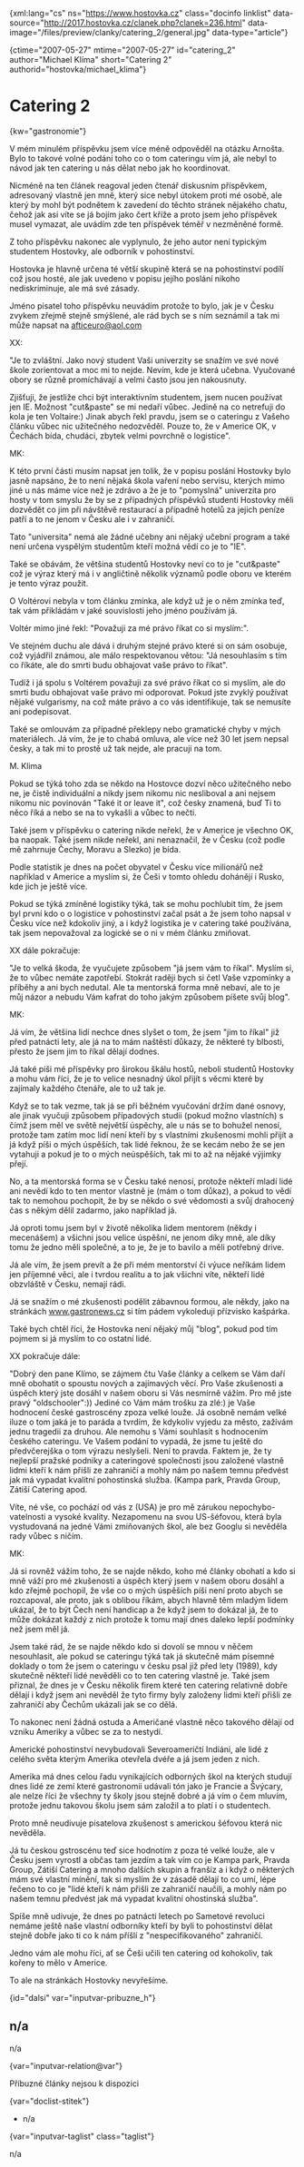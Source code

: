 
{xml:lang="cs" ns="https://www.hostovka.cz" class="docinfo linklist" data-source="http://2017.hostovka.cz/clanek.php?clanek=236.html" data-image="/files/preview/clanky/catering_2/general.jpg" data-type="article"}

{ctime="2007-05-27" mtime="2007-05-27" id="catering\_2" author="Michael Klíma" short="Catering 2" authorid="hostovka/michael\_klima"}

# Catering 2

<!-- generated attribute kw by user_updatekw.sh on 2021-01-05, do not edit -->

{kw="gastronomie"}

V mém minulém příspěvku jsem více méně odpověděl na otázku Arnošta. Bylo to takové volné podání toho co o tom cateringu vím já, ale nebyl to návod jak ten catering u nás dělat nebo jak ho koordinovat.

Nicméně na ten článek reagoval jeden čtenář diskusním příspěvkem, adresovaný vlastně jen mně, který sice nebyl útokem proti mé osobě, ale který by mohl být podnětem k zavedení do těchto stránek nějakého chatu, čehož jak asi víte se já bojím jako čert kříže a proto jsem jeho příspěvek musel vymazat, ale uvádím zde ten příspěvek téměř v nezměněné formě.

Z toho příspěvku nakonec ale vyplynulo, že jeho autor není typickým studentem Hostovky, ale odborník v pohostinství.

Hostovka je hlavně určena té větší skupině která se na pohostinství podílí což jsou hosté, ale jak uvedeno v popisu jejího poslání nikoho nediskriminuje, ale má své zásady.

Jméno pisatel toho příspěvku neuvádím protože to bylo, jak je v Česku zvykem zřejmě stejně smýšlené, ale rád bych se s ním seznámil a tak mi může napsat na afticeuro@aol.com

XX:

"Je to zvláštní. Jako nový student Vaši univerzity se snažím ve své nové škole zorientovat a moc mi to nejde. Nevím, kde je která učebna. Vyučované obory se různě promíchávají a velmi často jsou jen nakousnuty.

Zjišťuji, že jestliže chci být interaktivním studentem, jsem nucen používat jen IE. Možnost "cut&paste" se mi nedaří vůbec. Jedině na co netrefuji do kola je ten Voltaire:) Jinak abych řekl pravdu, jsem se o cateringu z Vašeho článku vůbec nic užitečného nedozvěděl. Pouze to, že v Americe OK, v Čechách bída, chudáci, zbytek velmi povrchně o logistice".

MK:

K této první části musím napsat jen tolik, že v popisu poslání Hostovky bylo jasně napsáno, že to není nějaká škola vaření nebo servisu, kterých mimo jiné u nás máme více než je zdrávo a že je to "pomyslná" univerzita pro hosty v tom smyslu že by se z případných příspěvků studenti Hostovky měli dozvědět co jim při návštěvě restaurací a případně hotelů za jejich peníze patří a to ne jenom v Česku ale i v zahraničí.

Tato "universita" nemá ale žádné učebny ani nějaký učební program a také není určena vyspělým studentům kteří možná vědí co je to "IE".

Také se obávám, že většina studentů Hostovky neví co to je "cut&paste" což je výraz který má i v angličtině několik významů podle oboru ve kterém je tento výraz použit.

O Voltérovi nebyla v tom článku zmínka, ale když už je o něm zmínka teď, tak vám přikládám v jaké souvislosti jeho jméno používám já.

Voltér mimo jiné řekl: "Považuji za mé právo říkat co si myslím:".

Ve stejném duchu ale dává i druhým stejné právo které si on sám osobuje, což vyjádřil známou, ale málo respektovanou větou: "Já nesouhlasím s tím co říkáte, ale do smrti budu obhajovat vaše právo to říkat".

Tudíž i já spolu s Voltérem považuji za své právo říkat co si myslím, ale do smrti budu obhajovat vaše právo mi odporovat. Pokud jste zvyklý používat nějaké vulgarismy, na což máte právo a co vás identifikuje, tak se nemusíte ani podepisovat.

Také se omlouvám za případné překlepy nebo gramatické chyby v mých materiálech. Já vím, že je to chabá omluva, ale více než 30 let jsem nepsal česky, a tak mi to prostě už tak nejde, ale pracuji na tom.

M. Klima

Pokud se týká toho zda se někdo na Hostovce dozví něco užitečného nebo ne, je čistě individuální a nikdy jsem nikomu nic nesliboval a ani nejsem nikomu nic povinován "Také it or leave it", což česky znamená, buď Ti to něco říká a nebo se na to vykašli a vůbec to nečti.

Také jsem v příspěvku o catering nikde neřekl, že v Americe je všechno OK, ba naopak. Také jsem nikde neřekl, ani nenaznačil, že v Česku (což podle mě zahrnuje Čechy, Moravu a Slezko) je bída.

Podle statistik je dnes na počet obyvatel v Česku více milionářů než například v Americe a myslím si, že Češi v tomto ohledu dohánějí i Rusko, kde jich je ještě více.

Pokud se týká zmíněné logistiky týká, tak se mohu pochlubit tím, že jsem byl první kdo o o logistice v pohostinství začal psát a že jsem toho napsal v Česku více než kdokoliv jiný, a i když logistika je v catering také používána, tak jsem nepovažoval za logické se o ni v mém článku zmiňovat.

XX dále pokračuje:

"Je to velká škoda, že vyučujete způsobem "já jsem vám to říkal". Myslím si, že to vůbec nemáte zapotřebí. Stokrát raději bych si četl Vaše vzpomínky a příběhy a ani bych nedutal. Ale ta mentorská forma mně nebaví, ale to je můj názor a nebudu Vám kafrat do toho jakým způsobem píšete svůj blog".

MK:

Já vím, že většina lidí nechce dnes slyšet o tom, že jsem "jim to říkal" již před patnácti lety, ale já na to mám naštěstí důkazy, že některé ty blbosti, přesto že jsem jim to říkal dělají dodnes.

Já také píši mé příspěvky pro širokou škálu hostů, neboli studentů Hostovky a mohu vám říci, že je to velice nesnadný úkol přijít s věcmi které by zajímaly každého čtenáře, ale to už tak je.

Když se to tak vezme, tak já se při běžném vyučování držím dané osnovy, ale jinak vyučuji způsobem případových studii (pokud možno vlastních) s čímž jsem měl ve světě největší úspěchy, ale u nás se to bohužel nenosí, protože tam zatím moc lidí není kteří by s vlastními zkušenosmi mohli přijít a já když píši o mých úspěších, tak lidé řeknou, že se kecám nebo že se jen vytahuji a pokud je to o mých neúspěších, tak mi to až na nějaké výjimky přejí.

No, a ta mentorská forma se v Česku také nenosí, protože někteří mladí lidé ani nevědí kdo to ten mentor vlastně je (mám o tom důkaz), a pokud to vědí tak to nemohou pochopit, že by se někdo o své vědomosti a svůj drahocený čas s někým dělil zadarmo, jako například já.

Já oproti tomu jsem byl v životě několika lidem mentorem (někdy i mecenášem) a všichni jsou velice úspěšní, ne jenom díky mně, ale díky tomu že jedno měli společné, a to je, že je to bavilo a měli potřebný drive.

Já ale vím, že jsem prevít a že při mém mentorství či výuce neříkám lidem jen příjemné věci, ale i tvrdou realitu a to jak všichni víte, někteří lidé obzvláště v Česku, nemají rádi.

Já se snažím o mé zkušenosti podělit zábavnou formou, ale někdy, jako na stránkách www.gastronews.cz si tím pádem vykoleduji přízvisko kašpárka.

Také bych chtěl říci, že Hostovka není nějaký můj "blog", pokud pod tím pojmem si já myslím to co ostatní lidé.

XX pokračuje dále:

"Dobrý den pane Klímo, se zájmem čtu Vaše články a celkem se Vám daří mně obohatit o spoustu nových a zajímavých věcí. Pro Vaše zkušenosti a úspěch který jste dosáhl v našem oboru si Vás nesmírně vážím. Pro mě jste pravý "oldschooler":)) Jediné co Vám mám trošku za zlé:) je Vaše hodnocení české gastroscény zpoza velké louže. Já osobně nemám velké iluze o tom jaká je to paráda a tvrdím, že kdykoliv vyjedu za město, zažívám jednu tragedii za druhou. Ale nemohu s Vámi souhlasit s hodnocením českého cateringu. Ve Vašem podání to vypadá, že jsme tu ještě do předvčerejška o tom výrazu neslyšeli. Není to pravda. Faktem je, že ty nejlepší pražské podniky a cateringové společnosti jsou založené vlastně lidmi kteří k nám přišli ze zahraničí a mohly nám po našem temnu předvést jak má vypadat kvalitní pohostinská služba. (Kampa park, Pravda Group, Zátiší Catering apod.

Víte, né vše, co pochází od vás z (USA) je pro mě zárukou nepochybo-vatelnosti a vysoké kvality. Nezapomenu na svou US-šéfovou, která byla vystudovaná na jedné Vámi zmiňovaných škol, ale bez Googlu si nevěděla rady vůbec s ničím.

MK:

Já si rovněž vážím toho, že se najde někdo, koho mé články obohatí a kdo si mně váží pro mé zkušenosti a úspěch který jsem v našem oboru dosáhl a kdo zřejmě pochopil, že vše co o mých úspěších píši není proto abych se rozcapoval, ale proto, jak s oblibou říkám, abych hlavně těm mladým lidem ukázal, že to být Čech není handicap a že když jsem to dokázal já, že to může dokázat každý z nich protože k tomu mají dnes daleko lepší podmínky než jsem měl já.

Jsem také rád, že se najde někdo kdo si dovolí se mnou v něčem nesouhlasit, ale pokud se cateringu týká tak já skutečně mám písemné doklady o tom že jsem o cateringu v česku psal již před lety (1989), kdy skutečně někteří lidé nevěděli co to ten catering vlastně je. Také jsem přiznal, že dnes je v Česku několik firem které ten catering relativně dobře dělají i když jsem ani nevěděl že tyto firmy byly založeny lidmi kteří přišli ze zahraničí aby Čechům ukázali jak se co dělá.

To nakonec není žádná ostuda a Američané vlastně něco takového dělají od vzniku Ameriky a vůbec se za to nestydí.

Americké pohostinství nevybudovali Severoameričtí Indiáni, ale lidé z celého světa kterým Amerika otevřela dvéře a já jsem jeden z nich.

Amerika má dnes celou řadu vynikajících odborných škol na kterých studují dnes lidé ze zemí které gastronomii udávali tón jako je Francie a Švýcary, ale nelze říci že všechny ty školy jsou stejně dobré a já vím o čem mluvím, protože jednu takovou školu jsem sám založil a to platí i o studentech.

Proto mně neudivuje pisatelova zkušenost s americkou šéfovou která nic nevěděla.

Já tu českou gstroscénu teď sice hodnotím z poza té velké louže, ale v Česku jsem vyrostl a občas tam jezdím a tak vím co je Kampa park, Pravda Group, Zátiší Catering a mnoho dalších skupin a franšíz a i když o některých mám své vlastní mínění, tak si myslím že v zásadě dělají to co umí, lépe řečeno to co je "lidé kteří k nám přišli ze zahraničí naučili, a mohly nám po našem temnu předvést jak má vypadat kvalitní ohostinská služba".

Spíše mně udivuje, že dnes po patnácti letech po Sametové revoluci nemáme ještě naše vlastní odborníky kteří by byli to pohostinství dělat stejně dobře jako ti co k nám příšlí z "nespecifikovaného" zahraničí.

Jedno vám ale mohu říci, ať se Češi učili ten catering od kohokoliv, tak kořeny to mělo v Americe.

To ale na stránkách Hostovky nevyřešíme.

{id="dalsi" var="inputvar-pribuzne_h"}

## n/a

n/a

{var="inputvar-relation@var"}

Příbuzné články nejsou k dispozici

{var="doclist-stitek"}

  * n/a

{var="inputvar-taglist" class="taglist"}

n/a

